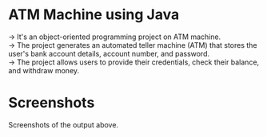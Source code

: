 # ATM Machine using Java

-> It's an object-oriented programming project on ATM machine.\
-> The project generates an automated teller machine (ATM) that stores the user's bank account details, account number, and password.\
-> The project allows users to provide their credentials, check their balance, and withdraw money. 
# Screenshots
   Screenshots of the output above. 
